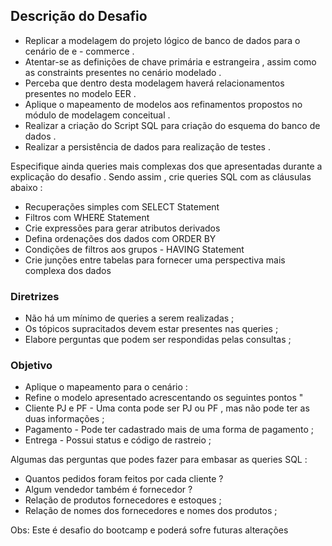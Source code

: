 ## Descrição do Desafio

- Replicar a modelagem do projeto lógico de banco de dados para o cenário de e - commerce .
- Atentar-se as definições de chave primária e estrangeira , assim como as constraints presentes no cenário modelado .
- Perceba que dentro desta modelagem haverá relacionamentos presentes no modelo EER .
- Aplique o mapeamento de modelos aos refinamentos propostos no módulo de modelagem conceitual .
- Realizar a criação do Script SQL para criação do esquema do banco de dados .
- Realizar a persistência de dados para realização de testes .

Especifique ainda queries mais complexas dos que apresentadas durante a explicação do desafio . Sendo assim , crie queries SQL com as cláusulas abaixo :

- Recuperações simples com SELECT Statement
- Filtros com WHERE Statement
- Crie expressões para gerar atributos derivados
- Defina ordenações dos dados com ORDER BY
- Condições de filtros aos grupos - HAVING Statement
- Crie junções entre tabelas para fornecer uma perspectiva mais complexa dos dados

### Diretrizes

- Não há um mínimo de queries a serem realizadas ;
- Os tópicos supracitados devem estar presentes nas queries ;
- Elabore perguntas que podem ser respondidas pelas consultas ;

### Objetivo

- Aplique o mapeamento para o cenário :
- Refine o modelo apresentado acrescentando os seguintes pontos "
- Cliente PJ e PF - Uma conta pode ser PJ ou PF , mas não pode ter as duas informações ;
- Pagamento - Pode ter cadastrado mais de uma forma de pagamento ;
- Entrega - Possui status e código de rastreio ;

Algumas das perguntas que podes fazer para embasar as queries SQL :

- Quantos pedidos foram feitos por cada cliente ?
- Algum vendedor também é fornecedor ?
- Relação de produtos fornecedores e estoques ;
- Relação de nomes dos fornecedores e nomes dos produtos ;

Obs: Este é desafio do bootcamp e poderá sofre futuras alterações
